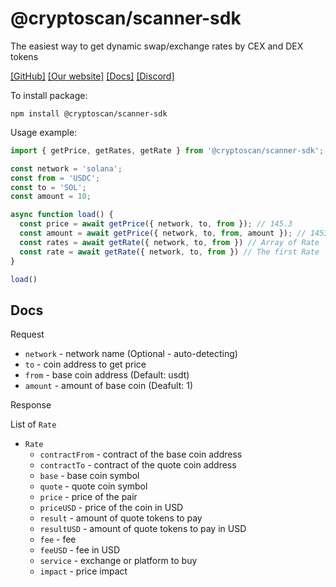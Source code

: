 # @cryptoscan/scanner-sdk

The easiest way to get dynamic swap/exchange rates by CEX and DEX tokens

[[GitHub]](https://github.com/cryptoscan-pro/scanner-sdk)
[[Our website]](https://cryptoscan.pro/)
[[Docs]](https://docs.cryptoscan.pro/)
[[Discord]](https://discord.gg/ktewAs67fE)

To install package:

```
npm install @cryptoscan/scanner-sdk
```

Usage example:

```javascript
import { getPrice, getRates, getRate } from '@cryptoscan/scanner-sdk';

const network = 'solana';
const from = 'USDC';
const to = 'SOL';
const amount = 10;

async function load() {
  const price = await getPrice({ network, to, from }); // 145.3
  const amount = await getPrice({ network, to, from, amount }); // 1453
  const rates = await getRate({ network, to, from }) // Array of Rate
  const rate = await getRate({ network, to, from }) // The first Rate
}

load()
```

## Docs

Request

- `network` - network name (Optional - auto-detecting)
- `to` - coin address to get price
- `from` - base coin address (Default: usdt)
- `amount` - amount of base coin (Deafult: 1)

Response

List of `Rate`

- `Rate`
    - `contractFrom` - contract of the base coin address
    - `contractTo` - contract of the quote coin address
    - `base` - base coin symbol
    - `quote` - quote coin symbol
    - `price` - price of the pair
    - `priceUSD` - price of the coin in USD
    - `result` - amount of quote tokens to pay
    - `resultUSD` - amount of quote tokens to pay in USD
    - `fee` - fee
    - `feeUSD` - fee in USD
    - `service` - exchange or platform to buy
    - `impact` - price impact
